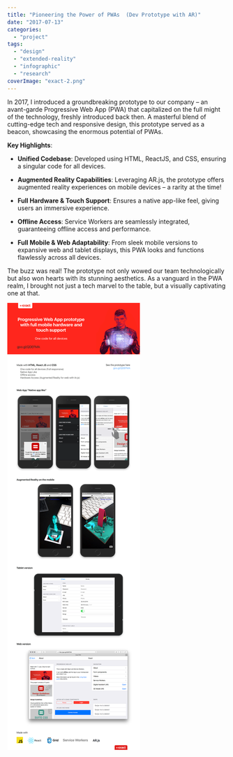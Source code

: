 ```yaml
---
title: "Pioneering the Power of PWAs  (Dev Prototype with AR)"
date: "2017-07-13"
categories:
  - "project"
tags:
  - "design"
  - "extended-reality"
  - "infographic"
  - "research"
coverImage: "exact-2.png"
---
```


In 2017, I introduced a groundbreaking prototype to our company – an avant-garde Progressive Web App (PWA) that capitalized on the full might of the technology, freshly introduced back then. A masterful blend of cutting-edge tech and responsive design, this prototype served as a beacon, showcasing the enormous potential of PWAs.

**Key Highlights**:

- **Unified Codebase**: Developed using HTML, ReactJS, and CSS, ensuring a singular code for all devices.

- **Augmented Reality Capabilities**: Leveraging AR.js, the prototype offers augmented reality experiences on mobile devices – a rarity at the time!

- **Full Hardware & Touch Support**: Ensures a native app-like feel, giving users an immersive experience.

- **Offline Access**: Service Workers are seamlessly integrated, guaranteeing offline access and performance.

- **Full Mobile & Web Adaptability**: From sleek mobile versions to expansive web and tablet displays, this PWA looks and functions flawlessly across all devices.

The buzz was real! The prototype not only wowed our team technologically but also won hearts with its stunning aesthetics. As a vanguard in the PWA realm, I brought not just a tech marvel to the table, but a visually captivating one at that.

![](./images/exact-1.png)
